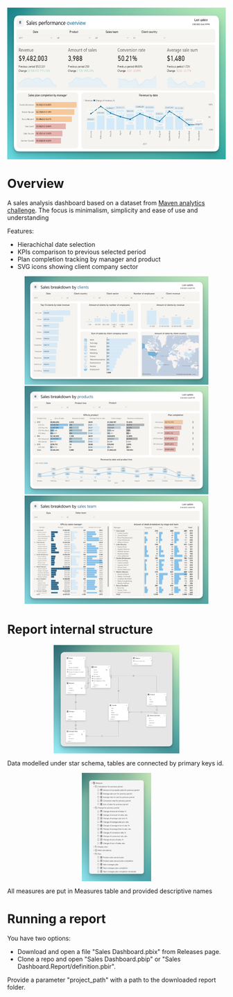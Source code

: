 <p align="center">
  <img align="center" src="images/page_01.png" height="350">
</p>

# Overview
A sales analysis dashboard based on a dataset from [Maven analytics challenge](https://mavenanalytics.io/challenges/maven-sales-challenge/8f59bcfa-d310-4947-b3d8-917b3cce270e). The focus is minimalism, simplicity and ease of use and understanding

Features:
- Hierachichal date selection
- KPIs comparison to previous selected period
- Plan completion tracking by manager and product
- SVG icons showing client company sector

<p align="center">
    <img src="images/page_02.png" height="250">
    <img src="images/page_03.png" height="250">
    <img src="images/page_04.png" height="250">
</p>

# Report internal structure
<p align="center">
  <img align="center" src="images/schema.png" height="250">
</p>

Data modelled under star schema, tables are connected by primary keys id.

<p align="center">
  <img align="center" src="images/measures_table.png" height="250">
</p>

All measures are put in Measures table and provided descriptive names

# Running a report
You have two options:
- Download and open a file "Sales Dashboard.pbix" from Releases page.
- Clone a repo and open "Sales Dashboard.pbip" or "Sales Dashboard.Report/definition.pbir".

Provide a parameter "project_path" with a path to the downloaded report folder.